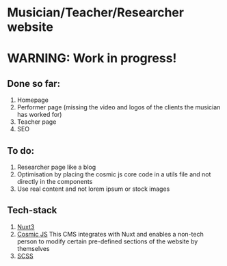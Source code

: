 # Musician/Teacher/Researcher website

# WARNING: Work in progress!

## Done so far:

1. Homepage
2. Performer page (missing the video and logos of the clients the musician has worked for)
3. Teacher page
4. SEO

## To do:

1. Researcher page like a blog
2. Optimisation by placing the cosmic js core code in a utils file and not directly in the components
3. Use real content and not lorem ipsum or stock images

## Tech-stack

1. [Nuxt3](https://nuxt.com/)
2. [Cosmic JS](https://www.cosmicjs.com/) This CMS integrates with Nuxt and enables a non-tech person to modify certain pre-defined sections of the website by themselves
3. [SCSS](https://sass-lang.com/)

